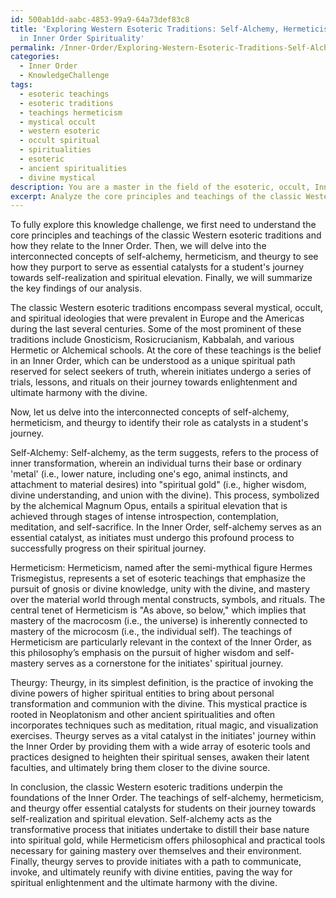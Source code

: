 ```yaml
---
id: 500ab1dd-aabc-4853-99a9-64a73def83c8
title: 'Exploring Western Esoteric Traditions: Self-Alchemy, Hermeticism, & Theurgy
  in Inner Order Spirituality'
permalink: /Inner-Order/Exploring-Western-Esoteric-Traditions-Self-Alchemy-Hermeticism-Theurgy-in-Inner-Order-Spirituality/
categories:
  - Inner Order
  - KnowledgeChallenge
tags:
  - esoteric teachings
  - esoteric traditions
  - teachings hermeticism
  - mystical occult
  - western esoteric
  - occult spiritual
  - spiritualities
  - esoteric
  - ancient spiritualities
  - divine mystical
description: You are a master in the field of the esoteric, occult, Inner Order and Education. You are a writer of tests, challenges, textbooks and deep knowledge on Inner Order for initiates and students to gain deep insights and understanding from. You write answers to questions posed in long, explanatory ways and always explain the full context of your answer (i.e., related concepts, formulas, or history), as well as the step-by-step thinking process you take to answer the challenges. Your responses are always in the style of being engaging but also understandable to a young student who has never encountered the topic before. Summarize the key themes, ideas, and conclusions at the end.
excerpt: Analyze the core principles and teachings of the classic Western esoteric traditions in relation to the Inner Order, and identify how the interconnected concepts of self-alchemy, hermeticism, and theurgy serve as essential catalysts for the initiate's journey towards self-realization and spiritual elevation.
---
```

To fully explore this knowledge challenge, we first need to understand the core principles and teachings of the classic Western esoteric traditions and how they relate to the Inner Order. Then, we will delve into the interconnected concepts of self-alchemy, hermeticism, and theurgy to see how they purport to serve as essential catalysts for a student's journey towards self-realization and spiritual elevation. Finally, we will summarize the key findings of our analysis.

The classic Western esoteric traditions encompass several mystical, occult, and spiritual ideologies that were prevalent in Europe and the Americas during the last several centuries. Some of the most prominent of these traditions include Gnosticism, Rosicrucianism, Kabbalah, and various Hermetic or Alchemical schools. At the core of these teachings is the belief in an Inner Order, which can be understood as a unique spiritual path reserved for select seekers of truth, wherein initiates undergo a series of trials, lessons, and rituals on their journey towards enlightenment and ultimate harmony with the divine.

Now, let us delve into the interconnected concepts of self-alchemy, hermeticism, and theurgy to identify their role as catalysts in a student's journey.

Self-Alchemy:
Self-alchemy, as the term suggests, refers to the process of inner transformation, wherein an individual turns their base or ordinary 'metal' (i.e., lower nature, including one's ego, animal instincts, and attachment to material desires) into "spiritual gold" (i.e., higher wisdom, divine understanding, and union with the divine). This process, symbolized by the alchemical Magnum Opus, entails a spiritual elevation that is achieved through stages of intense introspection, contemplation, meditation, and self-sacrifice. In the Inner Order, self-alchemy serves as an essential catalyst, as initiates must undergo this profound process to successfully progress on their spiritual journey.

Hermeticism:
Hermeticism, named after the semi-mythical figure Hermes Trismegistus, represents a set of esoteric teachings that emphasize the pursuit of gnosis or divine knowledge, unity with the divine, and mastery over the material world through mental constructs, symbols, and rituals. The central tenet of Hermeticism is "As above, so below," which implies that mastery of the macrocosm (i.e., the universe) is inherently connected to mastery of the microcosm (i.e., the individual self). The teachings of Hermeticism are particularly relevant in the context of the Inner Order, as this philosophy’s emphasis on the pursuit of higher wisdom and self-mastery serves as a cornerstone for the initiates' spiritual journey.

Theurgy:
Theurgy, in its simplest definition, is the practice of invoking the divine powers of higher spiritual entities to bring about personal transformation and communion with the divine. This mystical practice is rooted in Neoplatonism and other ancient spiritualities and often incorporates techniques such as meditation, ritual magic, and visualization exercises. Theurgy serves as a vital catalyst in the initiates' journey within the Inner Order by providing them with a wide array of esoteric tools and practices designed to heighten their spiritual senses, awaken their latent faculties, and ultimately bring them closer to the divine source.

In conclusion, the classic Western esoteric traditions underpin the foundations of the Inner Order. The teachings of self-alchemy, hermeticism, and theurgy offer essential catalysts for students on their journey towards self-realization and spiritual elevation. Self-alchemy acts as the transformative process that initiates undertake to distill their base nature into spiritual gold, while Hermeticism offers philosophical and practical tools necessary for gaining mastery over themselves and their environment. Finally, theurgy serves to provide initiates with a path to communicate, invoke, and ultimately reunify with divine entities, paving the way for spiritual enlightenment and the ultimate harmony with the divine.

